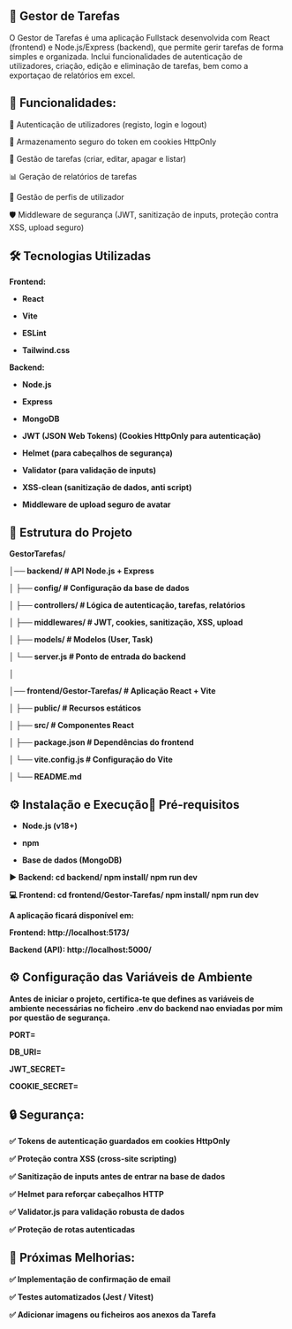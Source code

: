 📌 Gestor de Tarefas
-
O Gestor de Tarefas é uma aplicação Fullstack desenvolvida com React (frontend) e Node.js/Express (backend), que permite gerir tarefas de forma simples e organizada. Inclui funcionalidades de autenticação de utilizadores, criação, edição e eliminação de tarefas, bem como a exportaçao de relatórios em excel.

🚀 Funcionalidades:
-

🔐 Autenticação de utilizadores (registo, login e logout)

🍪 Armazenamento seguro do token em cookies HttpOnly

📝 Gestão de tarefas (criar, editar, apagar e listar)

📊 Geração de relatórios de tarefas

👤 Gestão de perfis de utilizador

🛡️ Middleware de segurança (JWT, sanitização de inputs, proteção contra XSS, upload seguro)

🛠️ Tecnologias Utilizadas
-
<b>Frontend:

- React

- Vite

- ESLint

- Tailwind.css

<b>Backend:

- Node.js

- Express

- MongoDB 

- JWT (JSON Web Tokens)
 (Cookies HttpOnly para autenticação) 

- Helmet (para cabeçalhos de segurança)

- Validator (para validação de inputs)

- XSS-clean (sanitização de dados, anti script)
 
- Middleware de upload seguro de avatar

📂 Estrutura do Projeto
-

GestorTarefas/

│── backend/              # API Node.js + Express

│   ├── config/           # Configuração da base de dados

│   ├── controllers/      # Lógica de autenticação, tarefas, relatórios

│   ├── middlewares/      # JWT, cookies, sanitização, XSS, upload

│   ├── models/           # Modelos (User, Task)

│   └── server.js         # Ponto de entrada do backend

│

│── frontend/Gestor-Tarefas/   # Aplicação React + Vite

│   ├── public/           # Recursos estáticos

│   ├── src/              # Componentes React

│   ├── package.json      # Dependências do frontend

│   └── vite.config.js    # Configuração do Vite

│
└── README.md


⚙️ Instalação e Execução🔧 Pré-requisitos
-
- Node.js (v18+)

- npm 

- Base de dados (MongoDB)

▶️ Backend:
cd backend/
npm install/
npm run dev

💻 Frontend:
cd frontend/Gestor-Tarefas/
npm install/
npm run dev


A aplicação ficará disponível em:

Frontend: http://localhost:5173/

Backend (API): http://localhost:5000/

⚙️ Configuração das Variáveis de Ambiente
-

Antes de iniciar o projeto, certifica-te que defines as variáveis de ambiente necessárias no ficheiro .env do backend nao enviadas por mim por questão de segurança.


PORT=

DB_URI=

JWT_SECRET=

COOKIE_SECRET=


🔒 Segurança:
-
✅ Tokens de autenticação guardados em cookies HttpOnly

✅ Proteção contra XSS (cross-site scripting)

✅ Sanitização de inputs antes de entrar na base de dados

✅ Helmet para reforçar cabeçalhos HTTP

✅ Validator.js para validação robusta de dados

✅ Proteção de rotas autenticadas


📌 Próximas Melhorias:
-
✅ Implementação de confirmação de email

✅ Testes automatizados (Jest / Vitest)

✅ Adicionar imagens ou ficheiros aos anexos da Tarefa

